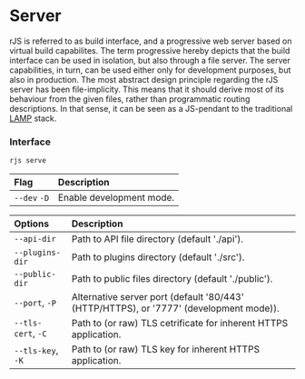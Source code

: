 # Server

rJS is referred to as build interface, and a progressive web server based on virtual build capabilites. The term progressive hereby depicts that the build interface can be used in isolation, but also through a file server. The server capabilities, in turn, can be used either only for development purposes, but also in production. The most abstract design principle regarding the rJS server has been file-implicity. This means that it should derive most of its behaviour from the given files, rather than programmatic routing descriptions. In that sense, it can be seen as a JS-pendant to the traditional [L<u>A</u>M<u>P</u>](https://www.ibm.com/topics/lamp-stack) stack.

### Interface

``` console
rjs serve
```

| Flag | Description |
| :- | :- |
| `--dev` `-D` | Enable development mode. |

| Options | Description |
| :- | :- |
| `--api-dir` | Path to API file directory (default './api'). |
| `--plugins-dir` | Path to plugins directory (default './src'). |
| `--public-dir` | Path to public files directory (default './public'). |
| `--port`, `-P` | Alternative server port (default '80/443' (HTTP/HTTPS), or '7777' (development mode)). |
| `--tls-cert`, `-C` | Path to (or raw) TLS cetrificate for inherent HTTPS application. |
| `--tls-key`, `-K` | Path to (or raw) TLS key for inherent HTTPS application. |
